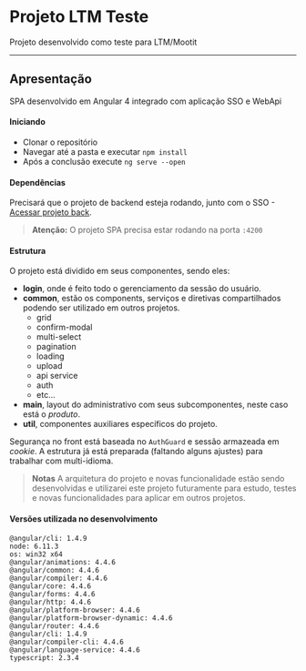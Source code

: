 Projeto LTM Teste
===================

Projeto desenvolvido como teste para LTM/Mootit

----------

Apresentação
-------------
SPA desenvolvido em Angular 4 integrado com aplicação SSO e WebApi

#### Iniciando
- Clonar o repositório
- Navegar até a pasta e executar `npm install`
- Após a conclusão execute `ng serve --open`

#### Dependências
Precisará que o projeto de backend esteja rodando, junto com o SSO - [Acessar projeto back](https://github.com/brunoseco/ltm-teste-back). 

> **Atenção:**
O projeto SPA precisa estar rodando na porta `:4200`

#### Estrutura
O projeto está dividido em seus componentes, sendo eles:

 - **login**, onde é feito todo o gerenciamento da sessão do usuário.
 - **common**, estão os components, serviços e diretivas compartilhados podendo ser utilizado em outros projetos.
	 - grid
	 - confirm-modal
	 - multi-select
	 - pagination
	 - loading
	 - upload
	 - api service
	 - auth
	 - etc...
 - **main**, layout do administrativo com seus subcomponentes, neste caso está o *produto*.
 - **util**, componentes auxiliares específicos do projeto.

Segurança no front está baseada no `AuthGuard` e sessão armazeada em *cookie*.
A estrutura já está preparada (faltando alguns ajustes) para trabalhar com multi-idioma.

> **Notas** A arquitetura do projeto e novas funcionalidade estão sendo desenvolvidas e utilizarei este projeto futuramente para estudo, testes e novas funcionalidades para aplicar em outros projetos.

#### Versões utilizada no desenvolvimento
    @angular/cli: 1.4.9
    node: 6.11.3
    os: win32 x64
    @angular/animations: 4.4.6
    @angular/common: 4.4.6
    @angular/compiler: 4.4.6
    @angular/core: 4.4.6
    @angular/forms: 4.4.6
    @angular/http: 4.4.6
    @angular/platform-browser: 4.4.6
    @angular/platform-browser-dynamic: 4.4.6
    @angular/router: 4.4.6
    @angular/cli: 1.4.9
    @angular/compiler-cli: 4.4.6
    @angular/language-service: 4.4.6
    typescript: 2.3.4
